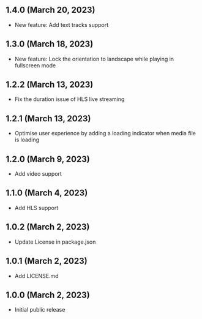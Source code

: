 ## 1.4.0 (March 20, 2023)

- New feature: Add text tracks support

## 1.3.0 (March 18, 2023)

- New feature: Lock the orientation to landscape while playing in fullscreen mode

## 1.2.2 (March 13, 2023)

- Fix the duration issue of HLS live streaming

## 1.2.1 (March 13, 2023)

- Optimise user experience by adding a loading indicator when media file is loading

## 1.2.0 (March 9, 2023)

- Add video support

## 1.1.0 (March 4, 2023)

- Add HLS support

## 1.0.2 (March 2, 2023)

- Update License in package.json

## 1.0.1 (March 2, 2023)

- Add LICENSE.md

## 1.0.0 (March 2, 2023)

- Initial public release